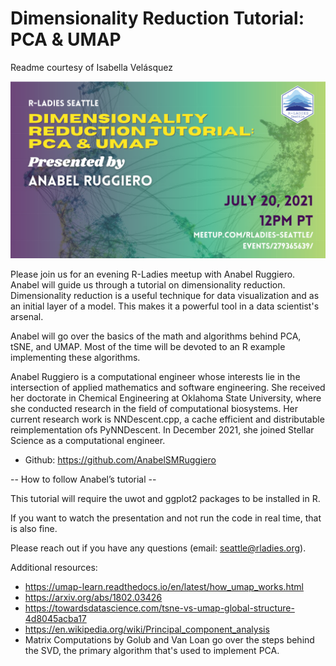 # Dimensionality Reduction Tutorial: PCA & UMAP

Readme courtesy of Isabella Velásquez

![Dimensionality Reduction Tutorial Image](Dimensionality-Redux-Tutorial.png)

Please join us for an evening R-Ladies meetup with Anabel Ruggiero. Anabel will guide us through a tutorial on dimensionality reduction. Dimensionality reduction is a useful technique for data visualization and as an initial layer of a model. This makes it a powerful tool in a data scientist's arsenal.

Anabel will go over the basics of the math and algorithms behind PCA, tSNE, and UMAP. Most of the time will be devoted to an R example implementing these algorithms.

Anabel Ruggiero is a computational engineer whose interests lie in the intersection of applied mathematics and software engineering. She received her doctorate in Chemical Engineering at Oklahoma State University, where she conducted research in the field of computational biosystems. Her current research work is NNDescent.cpp, a cache efficient and distributable reimplementation ofs PyNNDescent. In December 2021, she joined Stellar Science as a computational engineer.

- Github: https://github.com/AnabelSMRuggiero 

-- How to follow Anabel’s tutorial --

This tutorial will require the uwot and ggplot2 packages to be installed in R.

If you want to watch the presentation and not run the code in real time, that is also fine.

Please reach out if you have any questions (email: seattle@rladies.org).

Additional resources:
- https://umap-learn.readthedocs.io/en/latest/how_umap_works.html
- https://arxiv.org/abs/1802.03426
- https://towardsdatascience.com/tsne-vs-umap-global-structure-4d8045acba17
- https://en.wikipedia.org/wiki/Principal_component_analysis
- Matrix Computations by Golub and Van Loan go over the steps behind the SVD, the primary algorithm that's used to implement PCA.

